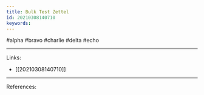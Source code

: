 ```yaml
---
title: Bulk Test Zettel
id: 20210308140710
keywords:
---
```

#alpha #bravo #charlie #delta #echo

---
Links:

- [[20210308140710]]

---
References:
